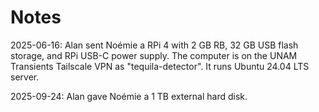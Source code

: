 # Notes

2025-06-16: Alan sent Noémie a RPi 4 with 2 GB RB, 32 GB USB flash storage, and RPi USB-C power supply. The computer is on the UNAM Transients Tailscale VPN as "tequila-detector". It runs Ubuntu 24.04 LTS server.

2025-09-24: Alan gave Noémie a 1 TB external hard disk.
